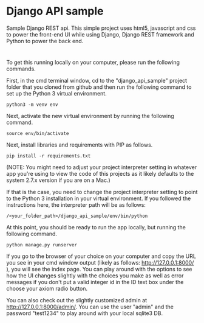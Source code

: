 # Django API sample
Sample Django REST api. This simple project uses html5, javascript and css to power the front-end UI while using Django, Django REST framework and Python to power the back end.
#
To get this running locally on your computer, please run the following commands.

First, in the cmd terminal window, cd to the "django_api_sample" project folder that you cloned from github and then run the following command to set up the Python 3 virtual environment.
```
python3 -m venv env
```
Next, activate the new virtual environment by running the following command.
```
source env/bin/activate
```
Next, install libraries and requirements with PIP as follows.
```
pip install -r requirements.txt
```
(NOTE: You might need to adjust your project interpreter setting in whatever app you're using to view the code of this projects as it likely defaults to the system 2.7.x version if you are on a Mac.)

If that is the case, you need to change the project interpreter setting to point to the Python 3 installation in your virtual environment. If you followed the instructions here, the interpreter path will be as follows:
```
/<your_folder_path>/django_api_sample/env/bin/python
```
At this point, you should be ready to run the app locally, but running the following command.
```
python manage.py runserver
```
If you go to the browser of your choice on your computer and copy the URL you see in your cmd window output (likely as follows: http://127.0.0.1:8000/ ), you will see the index page. 
You can play around with the options to see how the UI changes slightly with the choices you make as well as error messages if you don't put a valid integer id in the ID text box under the choose your
axiom radio button.

You can also check out the slightly customized admin at http://127.0.0.1:8000/admin/. You can use the user "admin" and the password "test1234" to play around with your local sqlite3 DB.